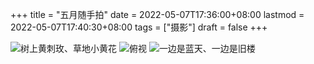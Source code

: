 +++
title = "五月随手拍"
date = 2022-05-07T17:36:00+08:00
lastmod = 2022-05-07T17:40:30+08:00
tags = ["摄影"]
draft = false
+++

![](https://images.yidajiabei.xyz/photo/2022-05-05.jpg "树上黄刺玫、草地小黄花")
![](https://images.yidajiabei.xyz/photo/2022-05-06-1.jpg "俯视")
![](https://images.yidajiabei.xyz/photo/2022-05-06-2.jpg "一边是蓝天、一边是旧楼")